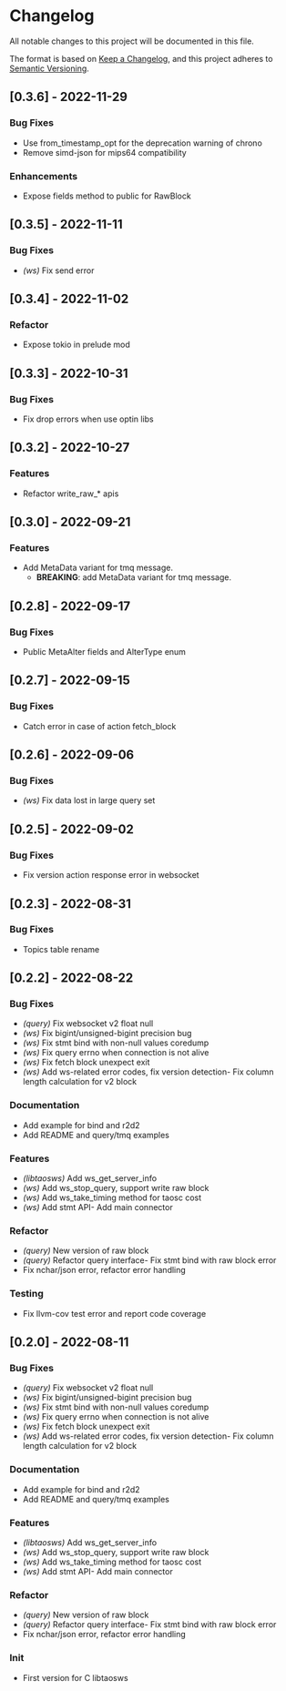 # Changelog

All notable changes to this project will be documented in this file.


The format is based on [Keep a Changelog](https://keepachangelog.com/en/1.0.0/),
and this project adheres to [Semantic Versioning](https://semver.org/spec/v2.0.0.html).
## [0.3.6] - 2022-11-29

### Bug Fixes
- Use from_timestamp_opt for the deprecation warning of chrono
- Remove simd-json for mips64 compatibility


### Enhancements
- Expose fields method to public for RawBlock


## [0.3.5] - 2022-11-11

### Bug Fixes

- *(ws)* Fix send error

## [0.3.4] - 2022-11-02

### Refactor
- Expose tokio in prelude mod


## [0.3.3] - 2022-10-31

### Bug Fixes
- Fix drop errors when use optin libs


## [0.3.2] - 2022-10-27

### Features
- Refactor write_raw_* apis


## [0.3.0] - 2022-09-21

### Features
- Add MetaData variant for tmq message.
  - **BREAKING**: add MetaData variant for tmq message.


## [0.2.8] - 2022-09-17

### Bug Fixes
- Public MetaAlter fields and AlterType enum


## [0.2.7] - 2022-09-15

### Bug Fixes
- Catch error in case of action fetch_block


## [0.2.6] - 2022-09-06

### Bug Fixes

- *(ws)* Fix data lost in large query set

## [0.2.5] - 2022-09-02

### Bug Fixes
- Fix version action response error in websocket


## [0.2.3] - 2022-08-31

### Bug Fixes
- Topics table rename


## [0.2.2] - 2022-08-22

### Bug Fixes

- *(query)* Fix websocket v2 float null
- *(ws)* Fix bigint/unsigned-bigint precision bug
- *(ws)* Fix stmt bind with non-null values coredump
- *(ws)* Fix query errno when connection is not alive
- *(ws)* Fix fetch block unexpect exit
- *(ws)* Add ws-related error codes, fix version detection- Fix column length calculation for v2 block


### Documentation
- Add example for bind and r2d2
- Add README and query/tmq examples


### Features

- *(libtaosws)* Add ws_get_server_info
- *(ws)* Add ws_stop_query, support write raw block
- *(ws)* Add ws_take_timing method for taosc cost
- *(ws)* Add stmt API- Add main connector


### Refactor

- *(query)* New version of raw block
- *(query)* Refactor query interface- Fix stmt bind with raw block error
- Fix nchar/json error, refactor error handling


### Testing
- Fix llvm-cov test error and report code coverage


<!-- generated by git-cliff -->
## [0.2.0] - 2022-08-11

### Bug Fixes

- *(query)* Fix websocket v2 float null
- *(ws)* Fix bigint/unsigned-bigint precision bug
- *(ws)* Fix stmt bind with non-null values coredump
- *(ws)* Fix query errno when connection is not alive
- *(ws)* Fix fetch block unexpect exit
- *(ws)* Add ws-related error codes, fix version detection- Fix column length calculation for v2 block


### Documentation
- Add example for bind and r2d2
- Add README and query/tmq examples


### Features

- *(libtaosws)* Add ws_get_server_info
- *(ws)* Add ws_stop_query, support write raw block
- *(ws)* Add ws_take_timing method for taosc cost
- *(ws)* Add stmt API- Add main connector


### Refactor

- *(query)* New version of raw block
- *(query)* Refactor query interface- Fix stmt bind with raw block error
- Fix nchar/json error, refactor error handling


### Init
- First version for C libtaosws


<!-- generated by git-cliff -->
